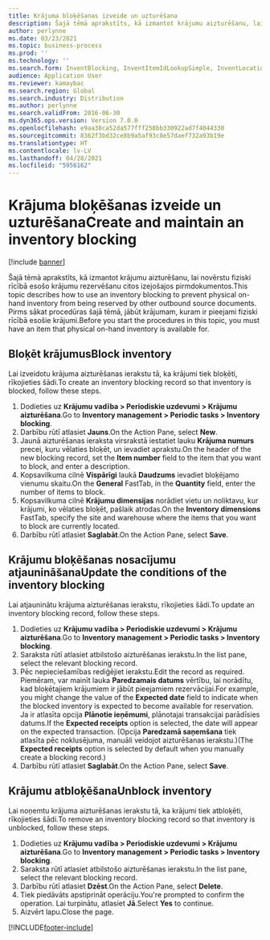 ```yaml
---
title: Krājuma bloķēšanas izveide un uzturēšana
description: Šajā tēmā aprakstīts, kā izmantot krājumu aizturēšanu, lai novērstu fiziski rīcībā esošo krājumu rezervēšanu citos izejošajos pirmdokumentos.
author: perlynne
ms.date: 03/23/2021
ms.topic: business-process
ms.prod: ''
ms.technology: ''
ms.search.form: InventBlocking, InventItemIdLookupSimple, InventLocationIdLookup
audience: Application User
ms.reviewer: kamaybac
ms.search.region: Global
ms.search.industry: Distribution
ms.author: perlynne
ms.search.validFrom: 2016-06-30
ms.dyn365.ops.version: Version 7.0.0
ms.openlocfilehash: e9aa38ca52da577fff258bb330922ad7f4044330
ms.sourcegitcommit: 8362f3bd32ce8b9a5af93c8e57daef732a93b19e
ms.translationtype: HT
ms.contentlocale: lv-LV
ms.lasthandoff: 04/28/2021
ms.locfileid: "5956162"
---
```

# <a name="create-and-maintain-an-inventory-blocking"></a><span data-ttu-id="0791e-103">Krājuma bloķēšanas izveide un uzturēšana</span><span class="sxs-lookup"><span data-stu-id="0791e-103">Create and maintain an inventory blocking</span></span>

[!include [banner](../../includes/banner.md)]

<span data-ttu-id="0791e-104">Šajā tēmā aprakstīts, kā izmantot krājumu aizturēšanu, lai novērstu fiziski rīcībā esošo krājumu rezervēšanu citos izejošajos pirmdokumentos.</span><span class="sxs-lookup"><span data-stu-id="0791e-104">This topic describes how to use an inventory blocking to prevent physical on-hand inventory from being reserved by other outbound source documents.</span></span> <span data-ttu-id="0791e-105">Pirms sākat procedūras šajā tēmā, jābūt krājumam, kuram ir pieejami fiziski rīcībā esošie krājumi.</span><span class="sxs-lookup"><span data-stu-id="0791e-105">Before you start the procedures in this topic, you must have an item that physical on-hand inventory is available for.</span></span>

## <a name="block-inventory"></a><span data-ttu-id="0791e-106">Bloķēt krājumus</span><span class="sxs-lookup"><span data-stu-id="0791e-106">Block inventory</span></span>

<span data-ttu-id="0791e-107">Lai izveidotu krājuma aizturēšanas ierakstu tā, ka krājumi tiek bloķēti, rīkojieties šādi.</span><span class="sxs-lookup"><span data-stu-id="0791e-107">To create an inventory blocking record so that inventory is blocked, follow these steps.</span></span>

1. <span data-ttu-id="0791e-108">Dodieties uz **Krājumu vadība \> Periodiskie uzdevumi \> Krājumu aizturēšana**.</span><span class="sxs-lookup"><span data-stu-id="0791e-108">Go to **Inventory management \> Periodic tasks \> Inventory blocking**.</span></span>
1. <span data-ttu-id="0791e-109">Darbību rūtī atlasiet **Jauns**.</span><span class="sxs-lookup"><span data-stu-id="0791e-109">On the Action Pane, select **New**.</span></span>
1. <span data-ttu-id="0791e-110">Jaunā aizturēšanas ieraksta virsrakstā iestatiet lauku **Krājuma numurs** precei, kuru vēlaties bloķēt, un ievadiet aprakstu.</span><span class="sxs-lookup"><span data-stu-id="0791e-110">On the header of the new blocking record, set the **Item number** field to the item that you want to block, and enter a description.</span></span>
1. <span data-ttu-id="0791e-111">Kopsavilkuma cilnē **Vispārīgi** laukā **Daudzums** ievadiet bloķējamo vienumu skaitu.</span><span class="sxs-lookup"><span data-stu-id="0791e-111">On the **General** FastTab, in the **Quantity** field, enter the number of items to block.</span></span>
1. <span data-ttu-id="0791e-112">Kopsavilkuma cilnē **Krājumu dimensijas** norādiet vietu un noliktavu, kur krājumi, ko vēlaties bloķēt, pašlaik atrodas.</span><span class="sxs-lookup"><span data-stu-id="0791e-112">On the **Inventory dimensions** FastTab, specify the site and warehouse where the items that you want to block are currently located.</span></span>
1. <span data-ttu-id="0791e-113">Darbību rūtī atlasiet **Saglabāt**.</span><span class="sxs-lookup"><span data-stu-id="0791e-113">On the Action Pane, select **Save**.</span></span>

## <a name="update-the-conditions-of-the-inventory-blocking"></a><span data-ttu-id="0791e-114">Krājumu bloķēšanas nosacījumu atjaunināšana</span><span class="sxs-lookup"><span data-stu-id="0791e-114">Update the conditions of the inventory blocking</span></span>

<span data-ttu-id="0791e-115">Lai atjauninātu krājuma aizturēšanas ierakstu, rīkojieties šādi.</span><span class="sxs-lookup"><span data-stu-id="0791e-115">To update an inventory blocking record, follow these steps.</span></span>

1. <span data-ttu-id="0791e-116">Dodieties uz **Krājumu vadība \> Periodiskie uzdevumi \> Krājumu aizturēšana**.</span><span class="sxs-lookup"><span data-stu-id="0791e-116">Go to **Inventory management \> Periodic tasks \> Inventory blocking**.</span></span>
1. <span data-ttu-id="0791e-117">Saraksta rūtī atlasiet atbilstošo aizturēšanas ierakstu.</span><span class="sxs-lookup"><span data-stu-id="0791e-117">In the list pane, select the relevant blocking record.</span></span>
1. <span data-ttu-id="0791e-118">Pēc nepieciešamības rediģējiet ierakstu.</span><span class="sxs-lookup"><span data-stu-id="0791e-118">Edit the record as required.</span></span> <span data-ttu-id="0791e-119">Piemēram, var mainīt lauka **Paredzamais datums** vērtību, lai norādītu, kad bloķētajiem krājumiem ir jābūt pieejamiem rezervācijai.</span><span class="sxs-lookup"><span data-stu-id="0791e-119">For example, you might change the value of the **Expected date** field to indicate when the blocked inventory is expected to become available for reservation.</span></span> <span data-ttu-id="0791e-120">Ja ir atlasīta opcija **Plānotie ieņēmumi**, plānotajai transakcijai parādīsies datums.</span><span class="sxs-lookup"><span data-stu-id="0791e-120">If the **Expected receipts** option is selected, the date will appear on the expected transaction.</span></span> <span data-ttu-id="0791e-121">(Opcija **Paredzamā saņemšana** tiek atlasīta pēc noklusējuma, manuāli veidojot aizturēšanas ierakstu.)</span><span class="sxs-lookup"><span data-stu-id="0791e-121">(The **Expected receipts** option is selected by default when you manually create a blocking record.)</span></span>
1. <span data-ttu-id="0791e-122">Darbību rūtī atlasiet **Saglabāt**.</span><span class="sxs-lookup"><span data-stu-id="0791e-122">On the Action Pane, select **Save**.</span></span>

## <a name="unblock-inventory"></a><span data-ttu-id="0791e-123">Krājumu atbloķēšana</span><span class="sxs-lookup"><span data-stu-id="0791e-123">Unblock inventory</span></span>

<span data-ttu-id="0791e-124">Lai noņemtu krājuma aizturēšanas ierakstu tā, ka krājumi tiek atbloķēti, rīkojieties šādi.</span><span class="sxs-lookup"><span data-stu-id="0791e-124">To remove an inventory blocking record so that inventory is unblocked, follow these steps.</span></span>

1. <span data-ttu-id="0791e-125">Dodieties uz **Krājumu vadība \> Periodiskie uzdevumi \> Krājumu aizturēšana**.</span><span class="sxs-lookup"><span data-stu-id="0791e-125">Go to **Inventory management \> Periodic tasks \> Inventory blocking**.</span></span>
1. <span data-ttu-id="0791e-126">Saraksta rūtī atlasiet atbilstošo aizturēšanas ierakstu.</span><span class="sxs-lookup"><span data-stu-id="0791e-126">In the list pane, select the relevant blocking record.</span></span>
1. <span data-ttu-id="0791e-127">Darbību rūtī atlasiet **Dzēst**.</span><span class="sxs-lookup"><span data-stu-id="0791e-127">On the Action Pane, select **Delete**.</span></span>
1. <span data-ttu-id="0791e-128">Tiek piedāvāts apstiprināt operāciju.</span><span class="sxs-lookup"><span data-stu-id="0791e-128">You're prompted to confirm the operation.</span></span> <span data-ttu-id="0791e-129">Lai turpinātu, atlasiet **Jā**.</span><span class="sxs-lookup"><span data-stu-id="0791e-129">Select **Yes** to continue.</span></span>
1. <span data-ttu-id="0791e-130">Aizvērt lapu.</span><span class="sxs-lookup"><span data-stu-id="0791e-130">Close the page.</span></span>

[!INCLUDE[footer-include](../../../includes/footer-banner.md)]
